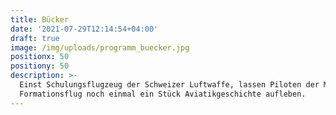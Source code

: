 ```yaml
---
title: Bücker
date: '2021-07-29T12:14:54+04:00'
draft: true
image: /img/uploads/programm_buecker.jpg
positionx: 50
positiony: 50
description: >-
  Einst Schulungsflugzeug der Schweizer Luftwaffe, lassen Piloten der MFGT im
  Formationsflug noch einmal ein Stück Aviatikgeschichte aufleben.
---
```


